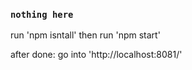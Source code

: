 
### `nothing here`

run 'npm isntall'
then run 'npm start'

after done: go into 'http://localhost:8081/'